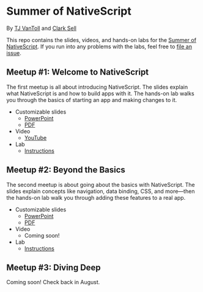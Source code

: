 # Summer of NativeScript

By [TJ VanToll](http://tjvantoll.com) and [Clark Sell](http://csell.net/)

This repo contains the slides, videos, and hands-on labs for the [Summer of NativeScript](https://www.nativescript.org/summer). If you run into any problems with the labs, feel free to [file an issue](https://github.com/tjvantoll/summer-of-nativescript/issues/new).

## Meetup #1: Welcome to NativeScript

The first meetup is all about introducing NativeScript. The slides explain what NativeScript is and how to build apps with it. The hands-on lab walks you through the basics of starting an app and making changes to it.

* Customizable slides
    * [PowerPoint](july/slides.pptx)
    * [PDF](july/slides.pdf)
* Video
    * [YouTube](https://www.youtube.com/watch?v=bFqqRRuhSEc)
* Lab
    * [Instructions](july/lab.md)

## Meetup #2: Beyond the Basics

The second meetup is about going about the basics with NativeScript. The slides explain concepts like navigation, data binding, CSS, and more—then the hands-on lab walk you through adding these features to a real app.

* Customizable slides
    * [PowerPoint](august/slides.pptx)
    * [PDF](august/slides.pdf)
* Video
    * Coming soon!
* Lab
    * [Instructions](august/lab.md)

## Meetup #3: Diving Deep

Coming soon! Check back in August.